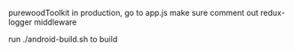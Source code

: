 purewoodToolkit
in production, go to app.js make sure comment out redux-logger middleware

run ./android-build.sh to build